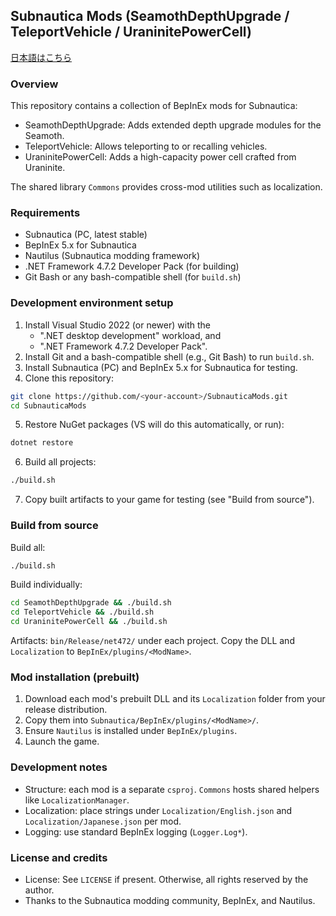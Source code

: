 ## Subnautica Mods (SeamothDepthUpgrade / TeleportVehicle / UraninitePowerCell)

[日本語はこちら](./README.ja.md)

### Overview
This repository contains a collection of BepInEx mods for Subnautica:
- SeamothDepthUpgrade: Adds extended depth upgrade modules for the Seamoth.
- TeleportVehicle: Allows teleporting to or recalling vehicles.
- UraninitePowerCell: Adds a high-capacity power cell crafted from Uraninite.

The shared library `Commons` provides cross-mod utilities such as localization.

### Requirements
- Subnautica (PC, latest stable)
- BepInEx 5.x for Subnautica
- Nautilus (Subnautica modding framework)
- .NET Framework 4.7.2 Developer Pack (for building)
- Git Bash or any bash-compatible shell (for `build.sh`)

### Development environment setup
1) Install Visual Studio 2022 (or newer) with the 
   - ".NET desktop development" workload, and
   - ".NET Framework 4.7.2 Developer Pack".
2) Install Git and a bash-compatible shell (e.g., Git Bash) to run `build.sh`.
3) Install Subnautica (PC) and BepInEx 5.x for Subnautica for testing.
4) Clone this repository:
```bash
git clone https://github.com/<your-account>/SubnauticaMods.git
cd SubnauticaMods
```
5) Restore NuGet packages (VS will do this automatically, or run):
```bash
dotnet restore
```
6) Build all projects:
```bash
./build.sh
```
7) Copy built artifacts to your game for testing (see "Build from source").

### Build from source
Build all:
```bash
./build.sh
```
Build individually:
```bash
cd SeamothDepthUpgrade && ./build.sh
cd TeleportVehicle && ./build.sh
cd UraninitePowerCell && ./build.sh
```
Artifacts: `bin/Release/net472/` under each project. Copy the DLL and `Localization` to `BepInEx/plugins/<ModName>`.

### Mod installation (prebuilt)
1) Download each mod's prebuilt DLL and its `Localization` folder from your release distribution.
2) Copy them into `Subnautica/BepInEx/plugins/<ModName>/`.
3) Ensure `Nautilus` is installed under `BepInEx/plugins`.
4) Launch the game.

### Development notes
- Structure: each mod is a separate `csproj`. `Commons` hosts shared helpers like `LocalizationManager`.
- Localization: place strings under `Localization/English.json` and `Localization/Japanese.json` per mod.
- Logging: use standard BepInEx logging (`Logger.Log*`).

### License and credits
- License: See `LICENSE` if present. Otherwise, all rights reserved by the author.
- Thanks to the Subnautica modding community, BepInEx, and Nautilus.


